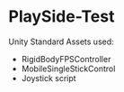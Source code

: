 # PlaySide-Test

Unity Standard Assets used:
- RigidBodyFPSController
- MobileSingleStickControl
- Joystick script

